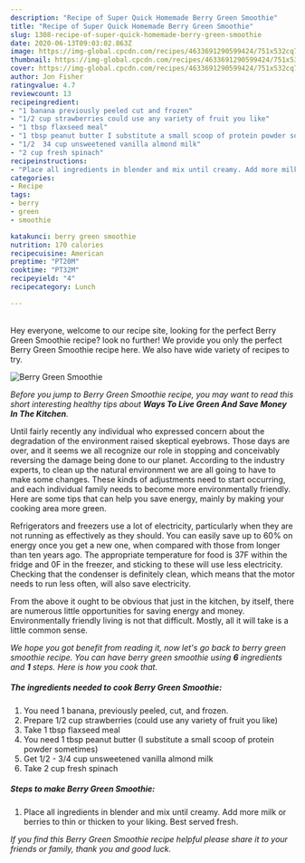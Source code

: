```yaml
---
description: "Recipe of Super Quick Homemade Berry Green Smoothie"
title: "Recipe of Super Quick Homemade Berry Green Smoothie"
slug: 1308-recipe-of-super-quick-homemade-berry-green-smoothie
date: 2020-06-13T09:03:02.863Z
image: https://img-global.cpcdn.com/recipes/4633691290599424/751x532cq70/berry-green-smoothie-recipe-main-photo.jpg
thumbnail: https://img-global.cpcdn.com/recipes/4633691290599424/751x532cq70/berry-green-smoothie-recipe-main-photo.jpg
cover: https://img-global.cpcdn.com/recipes/4633691290599424/751x532cq70/berry-green-smoothie-recipe-main-photo.jpg
author: Jon Fisher
ratingvalue: 4.7
reviewcount: 13
recipeingredient:
- "1 banana previously peeled cut and frozen"
- "1/2 cup strawberries could use any variety of fruit you like"
- "1 tbsp flaxseed meal"
- "1 tbsp peanut butter I substitute a small scoop of protein powder sometimes"
- "1/2  34 cup unsweetened vanilla almond milk"
- "2 cup fresh spinach"
recipeinstructions:
- "Place all ingredients in blender and mix until creamy. Add more milk or berries to thin or thicken to your liking. Best served fresh."
categories:
- Recipe
tags:
- berry
- green
- smoothie

katakunci: berry green smoothie 
nutrition: 170 calories
recipecuisine: American
preptime: "PT20M"
cooktime: "PT32M"
recipeyield: "4"
recipecategory: Lunch

---
```

<br>
Hey everyone, welcome to our recipe site, looking for the perfect Berry Green Smoothie recipe? look no further! We provide you only the perfect Berry Green Smoothie recipe here. We also have wide variety of recipes to try.
<br>


![Berry Green Smoothie](https://img-global.cpcdn.com/recipes/4633691290599424/751x532cq70/berry-green-smoothie-recipe-main-photo.jpg)

<i>Before you jump to Berry Green Smoothie recipe, you may want to read this short interesting healthy tips about 
<strong>Ways To Live Green And Save Money In The Kitchen</strong>.</i>
</br>

Until fairly recently any individual who expressed concern about the degradation of the environment raised skeptical eyebrows. Those days are over, and it seems we all recognize our role in stopping and conceivably reversing the damage being done to our planet. According to the industry experts, to clean up the natural environment we are all going to have to make some changes. These kinds of adjustments need to start occurring, and each individual family needs to become more environmentally friendly. Here are some tips that can help you save energy, mainly by making your cooking area more green.

Refrigerators and freezers use a lot of electricity, particularly when they are not running as effectively as they should. You can easily save up to 60% on energy once you get a new one, when compared with those from longer than ten years ago. The appropriate temperature for food is 37F within the fridge and 0F in the freezer, and sticking to these will use less electricity. Checking that the condenser is definitely clean, which means that the motor needs to run less often, will also save electricity.

From the above it ought to be obvious that just in the kitchen, by itself, there are numerous little opportunities for saving energy and money. Environmentally friendly living is not that difficult. Mostly, all it will take is a little common sense.


<i>We hope you got benefit from reading it, now let's go back to berry green smoothie recipe. You can have berry green smoothie using <strong>6</strong> ingredients and <strong>1</strong> steps. Here is how you cook that.
</i>

##### The ingredients needed to cook Berry Green Smoothie:

1. You need 1 banana, previously peeled, cut, and frozen.
1. Prepare 1/2 cup strawberries (could use any variety of fruit you like)
1. Take 1 tbsp flaxseed meal
1. You need 1 tbsp peanut butter (I substitute a small scoop of protein powder sometimes)
1. Get 1/2 - 3/4 cup unsweetened vanilla almond milk
1. Take 2 cup fresh spinach


##### Steps to make Berry Green Smoothie:

1. Place all ingredients in blender and mix until creamy. Add more milk or berries to thin or thicken to your liking. Best served fresh.


<i>If you find this Berry Green Smoothie recipe helpful please share it to your friends or family, thank you and good luck.</i>
